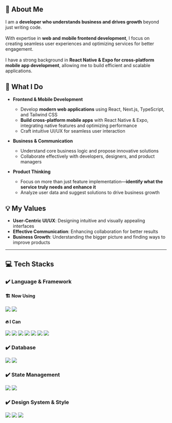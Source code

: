 ## 👋 About Me  

I am a **developer who understands business and drives growth** beyond just writing code.<br/>  
With expertise in **web and mobile frontend development**, I focus on creating seamless user experiences and optimizing services for better engagement.<br/>  
I have a strong background in **React Native & Expo for cross-platform mobile app development**, allowing me to build efficient and scalable applications.  

## 🚀 What I Do  

- **Frontend & Mobile Development**  
  - Develop **modern web applications** using React, Next.js, TypeScript, and Tailwind CSS  
  - **Build cross-platform mobile apps** with React Native & Expo, integrating native features and optimizing performance  
  - Craft intuitive UI/UX for seamless user interaction  

- **Business & Communication**  
  - Understand core business logic and propose innovative solutions  
  - Collaborate effectively with developers, designers, and product managers  

- **Product Thinking**  
  - Focus on more than just feature implementation—**identify what the service truly needs and enhance it**  
  - Analyze user data and suggest solutions to drive business growth  

## 💡 My Values  

- **User-Centric UI/UX**: Designing intuitive and visually appealing interfaces  
- **Effective Communication**: Enhancing collaboration for better results  
- **Business Growth**: Understanding the bigger picture and finding ways to improve products  

---

## 💻 Tech Stacks  

### ✔️ Language & Framework  

#### 🏗️ **Now Using**  
<img src="https://img.shields.io/badge/Expo-000000?style=for-the-badge&amp;logo=Expo&amp;logoColor=white"> <img src="https://img.shields.io/badge/React Native-61DAFB?style=for-the-badge&amp;logo=React&amp;logoColor=black">  

#### 🔥 **I Can**  
<img src="https://img.shields.io/badge/Typescript-3178C6?style=for-the-badge&logo=Typescript&logoColor=white"> <img src="https://img.shields.io/badge/Next.js-black?style=for-the-badge&logo=next.js&logoColor=white"> <img src="https://img.shields.io/badge/react-61DAFB?style=for-the-badge&logo=react&logoColor=white"> <img src="https://img.shields.io/badge/HTML5-E34F26?style=for-the-badge&logo=html5&logoColor=white"> <img src="https://img.shields.io/badge/CSS3-1572B6?style=for-the-badge&logo=css3&logoColor=white"> <img src="https://img.shields.io/badge/JavaScript-F7DF1E?style=for-the-badge&logo=javascript&logoColor=white"> <img src="https://img.shields.io/badge/Tailwind CSS-06B6D4?style=for-the-badge&logo=tailwindcss&logoColor=white">  

### ✔️ Database  
<img src="https://img.shields.io/badge/supabase-3FCF8E?style=for-the-badge&logo=supabase&logoColor=white"> <img src="https://img.shields.io/badge/ORACLE-F80000?style=for-the-badge&amp;logo=oracle&amp;logoColor=white">  

### ✔️ State Management  
<img src="https://img.shields.io/badge/zustand-orange?style=for-the-badge&logo=zustand&logoColor=white"> <img src="https://img.shields.io/badge/Tanstack Query-FF4154?style=for-the-badge&logo=TanstackQuery&logoColor=white">  

### ✔️ Design System & Style  
<img src="https://img.shields.io/badge/nextui-000000?style=for-the-badge&logo=nextui&logoColor=white"> <img src="https://img.shields.io/badge/tailwindcss-06B6D4?style=for-the-badge&logo=tailwindcss&logoColor=white"> <img src="https://img.shields.io/badge/styled components-DB7093?style=for-the-badge&logo=styled-components&logoColor=white">  

